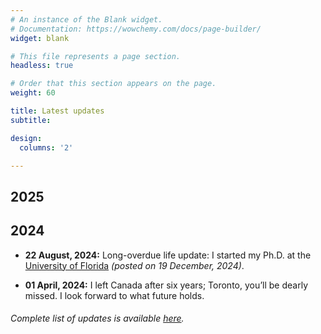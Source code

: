 ```yaml
---
# An instance of the Blank widget.
# Documentation: https://wowchemy.com/docs/page-builder/
widget: blank

# This file represents a page section.
headless: true

# Order that this section appears on the page.
weight: 60

title: Latest updates
subtitle:

design:
  columns: '2'

---
```

## 2025

## 2024 

* **22 August, 2024:** Long-overdue life update: I started my Ph.D. at the [University of Florida](https://stat.ufl.edu/) *(posted on 19 December, 2024)*.

* **01 April, 2024:** I left Canada after six years; Toronto, you’ll be dearly missed. I look forward to what future holds.

###### Complete list of updates is available [here](./updates/).